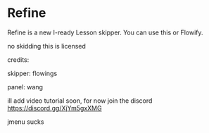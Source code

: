# Refine
Refine is a new I-ready Lesson skipper. You can use this or Flowify.

no skidding this is licensed 

credits:

skipper: flowings


panel: wang

ill add video tutorial soon, for now join the discord 
https://discord.gg/XjYm5gxXMG

jmenu sucks
